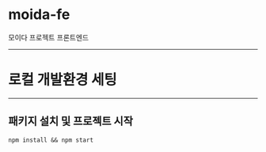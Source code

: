 # moida-fe
모이다 프로젝트 프론트엔드

---

# 로컬 개발환경 세팅

---

## 패키지 설치 및 프로젝트 시작

```
npm install && npm start
```

